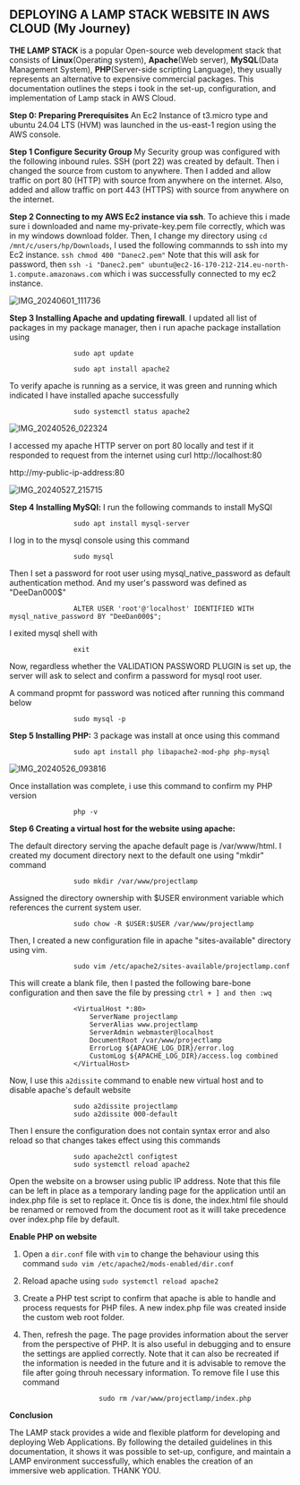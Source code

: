 ## DEPLOYING A LAMP STACK WEBSITE IN AWS CLOUD (My Journey)

**THE LAMP STACK** is a popular Open-source web development stack that consists of **Linux**(Operating system), **Apache**(Web server), **MySQL**(Data Management System), **PHP**(Server-side scripting Language), they usually represents an alternative to expensive commercial packages. This documentation outlines the steps i took in the set-up, configuration, and implementation of Lamp stack in AWS Cloud.

**Step 0: Preparing Prerequisites** An Ec2 Instance of t3.micro type and ubuntu 24.04 LTS (HVM) was launched in the us-east-1 region using the AWS console.

**Step 1 Configure Security Group** My Security group was configured with the following inbound rules. SSH (port 22) was created by default. Then i changed the source from custom to anywhere. Then I added and allow traffic on port 80 (HTTP) with source from anywhere on the internet. Also, added and allow traffic on port 443 (HTTPS) with source from anywhere on the internet.

**Step 2 Connecting to my AWS Ec2 instance via ssh**. To achieve this i made sure i downloaded and name my-private-key.pem file correctly, which was in my windows download folder. Then, I change my directory using `cd /mnt/c/users/hp/Downloads`, I used the following commannds to ssh into my Ec2 instance. `ssh chmod 400 "Danec2.pem"` Note that this will ask for password, then `ssh -i "Danec2.pem" ubuntu@ec2-16-170-212-214.eu-north-1.compute.amazonaws.com` which i was successfully connected to my ec2 instance.

![IMG_20240601_111736](https://github.com/Adoh-Daniel/Daniel-Devops-Journey/assets/169608648/7c47ed9a-7940-4722-8f89-736b7a591ea9)

**Step 3 Installing Apache and updating firewall**. I updated all list of packages in my package manager, then i run apache package installation using 

                    sudo apt update

                    sudo apt install apache2

To verify apache is running as a service, it was green and running which indicated I have installed apache successfully

                    sudo systemctl status apache2

![IMG_20240526_022324](https://github.com/Adoh-Daniel/Daniel-Devops-Journey/assets/169608648/37392619-cc9a-4258-9397-c889f1f1ad23)

I accessed my apache HTTP server on port 80 locally and test if it responded to request from the internet using
curl http://localhost:80

http://my-public-ip-address:80

![IMG_20240527_215715](https://github.com/Adoh-Daniel/Daniel-Devops-Journey/assets/169608648/1263cd2b-d36f-4a39-93fc-d864f994fc75)

**Step 4 Installing MySQl:** I run the following commands to install MySQl

                    sudo apt install mysql-server


I log in to the mysql console using this command

                    sudo mysql

Then I set a password for root user using mysql_native_password as default authentication method. And my user's password was defined as "DeeDan000$"

                    ALTER USER 'root'@'localhost' IDENTIFIED WITH mysql_native_password BY "DeeDan000$";

I exited mysql shell with

                    exit

Now, regardless whether the VALIDATION PASSWORD PLUGIN is set up, the server will ask to select and confirm a password for mysql root user.

A command propmt for password was noticed after running this command below

                    sudo mysql -p

**Step 5 Installing PHP:** 3 package was install at once using this command

                    sudo apt install php libapache2-mod-php php-mysql

![IMG_20240526_093816](https://github.com/Adoh-Daniel/Daniel-Devops-Journey/assets/169608648/0306c757-917e-44f5-87f4-ba4ba6af1038)


Once installation was complete, i use this command to confirm my PHP version

                    php -v

**Step 6 Creating a virtual host for the website using apache:** 

The default directory serving the apache default page is /var/www/html. I created my document directory next to the default one using "mkdir" command

                    sudo mkdir /var/www/projectlamp

Assigned the directory ownership with $USER environment variable which references the current system user.

                    sudo chow -R $USER:$USER /var/www/projectlamp

Then, I created a new configuration file in apache "sites-available" directory using vim.

                    sudo vim /etc/apache2/sites-available/projectlamp.conf


This will create a blank file, then I pasted the following bare-bone configuration and then save the file by pressing `ctrl + ] and then :wq`

                    <VirtualHost *:80>
                        ServerName projectlamp
                        ServerAlias www.projectlamp
                        ServerAdmin webmaster@localhost
                        DocumentRoot /var/www/projectlamp
                        ErrorLog ${APACHE_LOG_DIR}/error.log
                        CustomLog ${APACHE_LOG_DIR}/access.log combined
                    </VirtualHost>

Now, I use this `a2dissite` command to enable new virtual host and to disable apache's default website 

                    sudo a2dissite projectlamp
                    sudo a2dissite 000-default

Then I ensure the configuration does not contain syntax error and also reload so that changes takes effect using this commands

                    sudo apache2ctl configtest
                    sudo systemctl reload apache2

Open the website on a browser using public IP address. Note that this file can be left in place as a temporary landing page for the application until an index.php file is set to replace it. Once tis is done, the index.html file should be renamed or removed from the document root as it willl take precedence over index.php file by default. 

**Enable PHP on website**

1. Open a `dir.conf` file with `vim` to change the behaviour using this command `sudo vim /etc/apache2/mods-enabled/dir.conf`

2. Reload apache using `sudo systemctl reload apache2`

3. Create a PHP test script to confirm that apache is able to handle and process requests for PHP files. A new index.php file was created inside the custom web root folder.

4. Then, refresh the page. The page provides information about the server from the perspective of PHP. It is also useful in debugging and to ensure the settings are applied correctly. Note that it can also be recreated if the information is needed in the future and it is advisable to remove the file after going throuh necessary information. To remove file I use this command

                          sudo rm /var/www/projectlamp/index.php

**Conclusion**

The LAMP stack provides a wide and flexible platform for developing and deploying Web Applications. By following the detailed guidelines in this documentation, it shows it was possible to set-up, configure, and maintain a LAMP environment successfully, which enables the creation of an immersive web application. THANK YOU.


   
   


            



